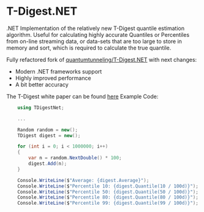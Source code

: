 # T-Digest.NET

.NET Implementation of the relatively new T-Digest quantile estimation algorithm. Useful for calculating highly accurate Quantiles or Percentiles from on-line streaming data, or data-sets that are too large to store in memory and sort, which is required to calculate the true quantile.

Fully refactored fork of [quantumtunneling/T-Digest.NET](https://github.com/quantumtunneling/T-Digest.NET) with next changes:
 - Modern .NET frameworks support
 - Highly improved performance
 - A bit better accuracy

<!-- The Nuget package for this Implementation can be found [here](https://www.nuget.org/packages/) -->

The T-Digest white paper can be found [here](https://github.com/tdunning/t-digest/blob/master/docs/t-digest-paper/histo.pdf)
Example Code:
```csharp
    using TDigestNet;

    ...

    Random random = new();
    TDigest digest = new();

    for (int i = 0; i < 1000000; i++)
    {
        var n = random.NextDouble() * 100;
        digest.Add(n);
    }

    Console.WriteLine($"Average: {digest.Average}");
    Console.WriteLine($"Percentile 10: {digest.Quantile(10 / 100d)}");
    Console.WriteLine($"Percentile 50: {digest.Quantile(50 / 100d)}");
    Console.WriteLine($"Percentile 80: {digest.Quantile(80 / 100d)}");
    Console.WriteLine($"Percentile 99: {digest.Quantile(99 / 100d)}");
```
